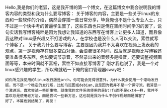 Hello,我是你们的老狐，这是我开博的第一个博文，在这篇博文中我会说明我的博客内容的类型和我为什么要写博客：
    关于博客的内容，主要是一些关于linux的东西和一些软件的介绍，偶然会穿插一些日常分享，毕竟俺也不是什么专业人士，只不过是一个快中考的苦逼学生罢了，这些东西也只是俺在空闲时间学习的罢了，说句实话我写博客纯粹是因为我想让我知道的东西写在博客上让更多人知道，而且像我这种对linux感兴趣又不打游戏的人，在学校也是没什么人可以交流，索性就写个博客了。
    关于我为什么要写博客，主要是因为我并不太喜欢在视频上发表我的观点，第一是视频存在很多空白对话，会浪费很多时间，然后就是视频比写博客还要准备很多东西，例如要调节录音，不然录出来的音频多是噪音，还要调整视频画面等等，本来时间就不富裕，索性不如直接写博客了
    刚才我也说了，我是一个对linux感兴趣的学生，所以俺就晒一下俺的窗口管理器sway吧：

<!-- Failed to upload "20251023_23h23m19s_grim.png" -->

    
    如你所见我使用的linux发行版是arch，你可能会觉得很意外，为什么我会使用一个滚动发行版，而不是一个稳定的发行版，比如乌班图或debian,这是因为我并不是一个保守派，我算是一个激进派，喜欢尝试一些新事物，就像我的文件系统使用的是btrfs而不是ext4一样，我并不喜欢总是使用老方法，而是尝试一些新方法，这也就是我为什么不创作视频而是博客了
    好了，本篇也到结尾了，再见！